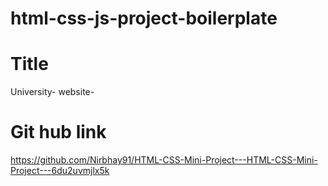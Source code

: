 # html-css-js-project-boilerplate

# Title
University- website- 

# Git hub link
https://github.com/Nirbhay91/HTML-CSS-Mini-Project---HTML-CSS-Mini-Project---6du2uvmjlx5k
